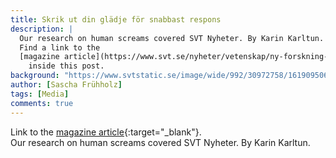 ```yaml
---
title: Skrik ut din glädje för snabbast respons
description: |
  Our research on human screams covered SVT Nyheter. By Karin Karltun.
  Find a link to the
  [magazine article](https://www.svt.se/nyheter/vetenskap/ny-forskning-skrik-ut-din-gladje-for-snabbast-respons){:target="_blank"}
    inside this post.
background: "https://www.svtstatic.se/image/wide/992/30972758/1619095061?format=auto"
author: [Sascha Frühholz]
tags: [Media]
comments: true
---
```


Link to the
[magazine article](https://www.svt.se/nyheter/vetenskap/ny-forskning-skrik-ut-din-gladje-for-snabbast-respons){:target="_blank"}.
<br />
Our research on human screams covered SVT Nyheter. By Karin Karltun.
